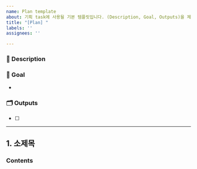 ```yaml
---
name: Plan template
about: 기획 task에 사용될 기본 템플릿입니다. (Description, Goal, Outputs)을 제외한 나머지 부분은 편하게 수정 가능합니다.
title: "[Plan] "
labels: ''
assignees: ''

---
```


### 📌 Description


### 🎈 Goal
- 

### 🗂 Outputs
- [ ] 

------

## 1. 소제목
### Contents
